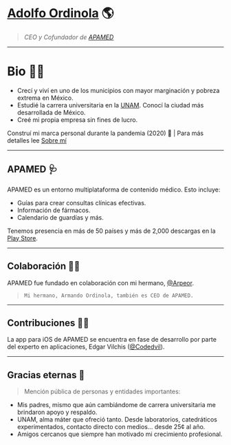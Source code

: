 # [Adolfo Ordinola](https://AdolfoOrdinola.com) 🌎
> *CEO y Cofundador de [APAMED](https://apamedoficial.com/acerca-de)*

***
# Bio ✍🏽
- Crecí y viví en uno de los municipios con mayor marginación y pobreza extrema en México.
- Estudié la carrera universitaria en la [UNAM](https://www.unam.mx). Conocí la ciudad más desarrollada de México.
- Creé mi propia empresa sin fines de lucro.

Construí mi marca personal durante la pandemia (2020) 🚀
| Para más detalles lee [Sobre mí](https://adolfoordinola.com/sobre-mi)

***
## APAMED 🩺
APAMED es un entorno multiplataforma de contenido médico. Esto incluye:
- Guías para crear consultas clínicas efectivas.
- Información de fármacos.
- Calendario de guardías y más.

Tenemos presencia en más de 50 países y más de 2,000 descargas en la [Play Store](https://play.google.com/store/apps/details?id=com.fortinlabs.apamed).

***
## Colaboración 🤝🏽
APAMED fue fundado en colaboración con mi hermano, [@Arpeor](https://twitter.com/intent/user?screen_name=Arpeor).

> ``Mi hermano, Armando Ordinola, también es CEO de APAMED.``

***
## Contribuciones 💪🏽
La app para iOS de APAMED se encuentra en fase de desarrollo por parte del experto en aplicaciones, Edgar Vilchis ([@Codedvil](https://twitter.com/intent/user?screen_name=Codedvil)).

***
## Gracias eternas 🎁
> Mención pública de personas y entidades importantes:

- Mis padres, mismo que aún cambiándome de carrera universitaria me brindaron apoyo y respaldo.
- UNAM, alma máter que ofreció tanto. Desde laboratorios, catedráticos experimentados, contacto directo con medios... desde 25¢ al año.
- Amigos cercanos que siempre han motivado mi crecimiento profesional.




<!---
AdolfoOrdinola/AdolfoOrdinola is a ✨ special ✨ repository because its `README.md` (this file) appears on your GitHub profile.
You can click the Preview link to take a look at your changes.
--->
